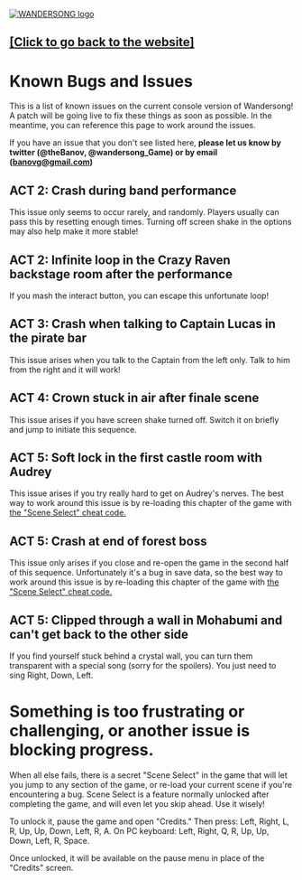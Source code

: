 [![WANDERSONG logo](http://wanderso.ng/img/_logo_smol.png)](http://wanderso.ng)
## [[Click to go back to the website]](http://wanderso.ng)
# Known Bugs and Issues
This is a list of known issues on the current console version of Wandersong! A patch will be going live to fix these things as soon as possible. In the meantime, you can reference this page to work around the issues. 

If you have an issue that you don't see listed here, **please let us know by twitter (@theBanov, @wandersong_Game) or by email (banovg@gmail.com)**

## ACT 2: Crash during band performance
This issue only seems to occur rarely, and randomly. Players usually can pass this by resetting enough times. Turning off screen shake in the options may also help make it more stable!

## ACT 2: Infinite loop in the Crazy Raven backstage room after the performance
If you mash the interact button, you can escape this unfortunate loop! 

## ACT 3: Crash when talking to Captain Lucas in the pirate bar
This issue arises when you talk to the Captain from the left only. Talk to him from the right and it will work!

## ACT 4: Crown stuck in air after finale scene
This issue arises if you have screen shake turned off. Switch it on briefly and jump to initiate this sequence.

## ACT 5: Soft lock in the first castle room with Audrey
This issue arises if you try really hard to get on Audrey's nerves. The best way to work around this issue is by re-loading this chapter of the game with [the "Scene Select" cheat code.](#something-is-too-frustrating-or-challenging-or-another-issue-is-blocking-progress)

## ACT 5: Crash at end of forest boss
This issue only arises if you close and re-open the game in the second half of this sequence. Unfortunately it's a bug in save data, so the best way to work around this issue is by re-loading this chapter of the game with [the "Scene Select" cheat code.](#something-is-too-frustrating-or-challenging-or-another-issue-is-blocking-progress)

## ACT 5: Clipped through a wall in Mohabumi and can't get back to the other side
If you find yourself stuck behind a crystal wall, you can turn them transparent with a special song (sorry for the spoilers). You just need to sing Right, Down, Left.

# Something is too frustrating or challenging, or another issue is blocking progress.
When all else fails, there is a secret "Scene Select" in the game that will let you jump to any section of the game, or re-load your current scene if you're encountering a bug. Scene Select is a feature normally unlocked after completing the game, and will even let you skip ahead. Use it wisely!

To unlock it, pause the game and open "Credits." Then press: Left, Right, L, R, Up, Up, Down, Left, R, A.
On PC keyboard: Left, Right, Q, R, Up, Up, Down, Left, R, Space.

Once unlocked, it will be available on the pause menu in place of the "Credits" screen.
